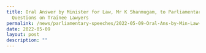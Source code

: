 ```yaml
---
title: Oral Answer by Minister for Law, Mr K Shanmugam, to Parliamentary
  Questions on Trainee Lawyers
permalink: /news/parliamentary-speeches/2022-05-09-Oral-Ans-by-Min-Law-Shanmugam-to-PQs-on-Trainee-Lawyers
date: 2022-05-09
layout: post
description: ""
---
```

